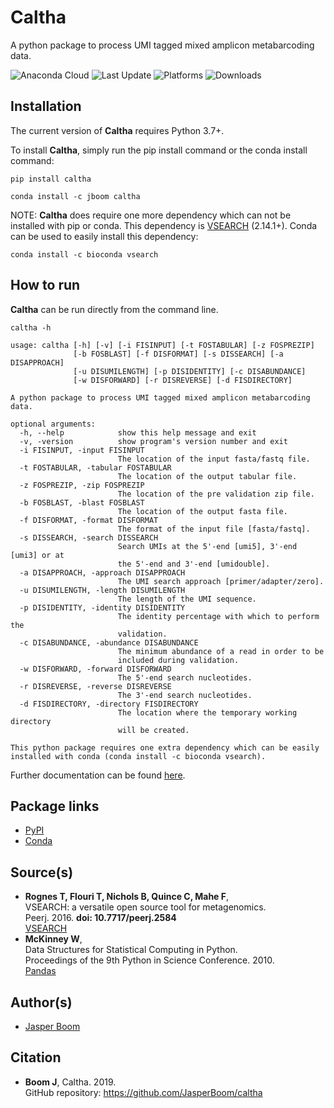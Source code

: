 # Caltha
A python package to process UMI tagged mixed amplicon metabarcoding data.

![Anaconda Cloud](https://anaconda.org/jboom/caltha/badges/version.svg)
![Last Update](https://anaconda.org/jboom/caltha/badges/latest_release_date.svg)
![Platforms](https://anaconda.org/jboom/caltha/badges/platforms.svg)
![Downloads](https://anaconda.org/jboom/caltha/badges/downloads.svg)

## Installation
The current version of __Caltha__ requires Python 3.7+.

To install __Caltha__, simply run the pip install command or the conda install command:
```
pip install caltha

conda install -c jboom caltha
```

NOTE: __Caltha__ does require one more dependency which can not be installed
with pip or conda. This dependency is [VSEARCH](https://github.com/torognes/vsearch)
(2.14.1+). Conda can be used to easily install this dependency:
```
conda install -c bioconda vsearch
```

## How to run
__Caltha__ can be run directly from the command line.
```
caltha -h

usage: caltha [-h] [-v] [-i FISINPUT] [-t FOSTABULAR] [-z FOSPREZIP]
              [-b FOSBLAST] [-f DISFORMAT] [-s DISSEARCH] [-a DISAPPROACH]
              [-u DISUMILENGTH] [-p DISIDENTITY] [-c DISABUNDANCE]
              [-w DISFORWARD] [-r DISREVERSE] [-d FISDIRECTORY]

A python package to process UMI tagged mixed amplicon metabarcoding data.

optional arguments:
  -h, --help            show this help message and exit
  -v, -version          show program's version number and exit
  -i FISINPUT, -input FISINPUT
                        The location of the input fasta/fastq file.
  -t FOSTABULAR, -tabular FOSTABULAR
                        The location of the output tabular file.
  -z FOSPREZIP, -zip FOSPREZIP
                        The location of the pre validation zip file.
  -b FOSBLAST, -blast FOSBLAST
                        The location of the output fasta file.
  -f DISFORMAT, -format DISFORMAT
                        The format of the input file [fasta/fastq].
  -s DISSEARCH, -search DISSEARCH
                        Search UMIs at the 5'-end [umi5], 3'-end [umi3] or at
                        the 5'-end and 3'-end [umidouble].
  -a DISAPPROACH, -approach DISAPPROACH
                        The UMI search approach [primer/adapter/zero].
  -u DISUMILENGTH, -length DISUMILENGTH
                        The length of the UMI sequence.
  -p DISIDENTITY, -identity DISIDENTITY
                        The identity percentage with which to perform the
                        validation.
  -c DISABUNDANCE, -abundance DISABUNDANCE
                        The minimum abundance of a read in order to be
                        included during validation.
  -w DISFORWARD, -forward DISFORWARD
                        The 5'-end search nucleotides.
  -r DISREVERSE, -reverse DISREVERSE
                        The 3'-end search nucleotides.
  -d FISDIRECTORY, -directory FISDIRECTORY
                        The location where the temporary working directory
                        will be created.

This python package requires one extra dependency which can be easily
installed with conda (conda install -c bioconda vsearch).
```

Further documentation can be found [here](https://jasperboom.github.io/caltha/).

## Package links
* [PyPI](https://pypi.org/project/caltha/)
* [Conda](https://anaconda.org/jboom/caltha)

## Source(s)
* __Rognes T, Flouri T, Nichols B, Quince C, Mahe F__,  
  VSEARCH: a versatile open source tool for metagenomics.  
  Peerj. 2016. __doi: 10.7717/peerj.2584__  
  [VSEARCH](https://github.com/torognes/vsearch)
* __McKinney W__,  
  Data Structures for Statistical Computing in Python.  
  Proceedings of the 9th Python in Science Conference. 2010.  
  [Pandas](https://pandas.pydata.org/)

## Author(s)
* [Jasper Boom](https://github.com/JasperBoom)

## Citation
* __Boom J__, Caltha. 2019.  
  GitHub repository: https://github.com/JasperBoom/caltha
